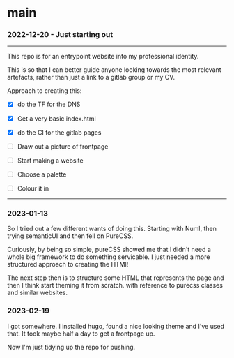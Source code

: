 # __main__

### 2022-12-20 - Just starting out
------------------------------

This repo is for an entrypoint website into my professional identity.

This is so that I can better guide anyone looking towards the most relevant artefacts, rather than just a link to a gitlab group or my CV. 

Approach to creating this: 
- [x] do the TF for the DNS 
- [x] Get a very basic index.html
- [x] do the CI for the gitlab pages
- [ ] Draw out a picture of frontpage
- [ ] Start making a website
- [ ] Choose a palette
- [ ] Colour it in


---------------------------------

### 2023-01-13

So I tried out a few different wants of doing this. Starting with Numl, then trying semanticUI and then fell on PureCSS. 

Curiously, by being so simple, pureCSS showed me that I didn't need a whole big framework to do something servicable. I just needed a more structured approach to creating the HTMl!

The next step then is to structure some HTML that represents the page and then I think start theming it from scratch. with reference to purecss classes and similar websites. 

### 2023-02-19

I got somewhere. I installed hugo, found a nice looking theme and I've used that. It took maybe half a day to get a frontpage up. 

Now I'm just tidying up the repo for pushing. 